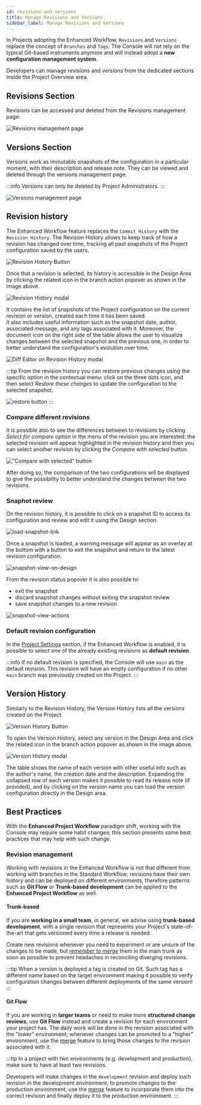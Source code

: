 ```yaml
---
id: revisions-and-versions
title: Manage Revisions and Versions
sidebar_label: Manage Revisions and Versions
---
```


In Projects adopting the Enhanced Workflow, `Revisions` and `Versions` replace the concept of `Branches` and `Tags`.
The Console will not rely on the typical Git-based instruments anymore and will instead adopt a **new configuration management system**.

Developers can manage *revisions* and *versions* from the dedicated sections inside the Project Overview area.

## Revisions Section

 Revisions can be accessed and deleted from the Revisions management page:

![Revisions management page](img/revisions-overview.png)

## Versions Section

Versions work as immutable snapshots of the configuration in a particular moment, with their description and release note. They can be viewed and deleted through the versions management page:

:::info
Versions can only be deleted by Project Administrators.
:::

![Versions management page](img/versions-overview.png)

## Revision history

The Enhanced Workflow feature replaces the `Commit History` with the `Revision History`.
The Revision History allows to keep track of how a revision has changed over time, tracking all past snapshots of the Project configuration saved by the users.

<div style={{display: 'flex', justifyContent: 'center'}}>

![Revision History Button](img/revision-history-button.png)

</div>

Once that a revision is selected, its history is accessible in the Design Area by clicking the related icon in the branch action popover as shown in the image above.

![Revision History modal](img/revision-history.png)

It contains the list of snapshots of the Project configuration on the current revision or version, created each time it has been saved.  
It also includes useful information such as the snapshot date, author, associated message, and any tags associated with it.
Moreover, the document icon on the right side of the table allows the user to visualize changes between the selected snapshot and the previous one,
in order to better understand the configuration's evolution over time.

![Diff Editor on Revision History modal](img/diff-editor-on-revision-history.png)

:::tip
From the revision history you can restore previous changes using the specific option in the contextual menu:
click on the three dots icon, and then select *Restore these changes* to update the configuration to the selected snapshot.

![restore button](img/revision-history-restore-changes-button.png)
:::

### Compare different revisions

It is possible also to see the differences between to revisions by clicking *Select for compare* option in the menu of the revision you are interested:
the selected revision will appear highlighted in the revision history and then you can select another revision by clicking the *Compare with selected* button.

!["Compare with selected" button](img/compare-snapshots.png)

After doing so, the comparison of the two configurations will be displayed to give the possibility to better understand the changes between the two revisions.

### Snaphot review

On the revision history, it is possible to click on a snapshot ID to access its configuration and review and edit it using the Design section.

![load-snapshot-link](img/load-snapshot-link.png)

Once a snapshot is loaded, a warning message will appear as an overlay at the bottom with a button to exit the snapshot and return to the latest revision configuration.

![snapshot-view-on-design](img/snapshot-view-on-design.png)

From the revision status popover it is also possible to:

- exit the snapshot
- discard snapshot changes without exiting the snapshot review
- save snapshot changes to a new revision

![snapshot-view-actions](img/snapshot-view-actions.png)

### Default revision configuration

In the [Project Settings](/products/console/project-configuration/project-settings.md) section, if the Enhanced Workflow is enabled, it is possible to select one of the already existing revisions as **default revision**.

:::info
If no default revision is specified, the Console will use `main` as the default revision.
This revision will have an empty configuration if no other `main` branch was previously created on the Project.
:::

## Version History

Similarly to the Revision History, the Version History lists all the versions created on the Project.

<div style={{display: 'flex', justifyContent: 'center'}}>

![Version History Button](img/version-history-button.png)

</div>

To open the Version History, select any version in the Design Area and click the related icon in the branch action popover as shown in the image above.

![Version History modal](img/version-history-modal.png)

The table shows the name of each version with other useful info such as the author's name, the creation date and the description. Expanding the collapsed row of each version makes it possible to read its release note (if provided), and by clicking on the version name you can load the version configuration directly in the Design area.

## Best Practices

With the **Enhanced Project Workflow** paradigm shift, working with the Console may require some habit changes; this section presents some best practices that may help with such change.

### Revision management

Working with revisions in the Enhanced Workflow is not that different from working with branches in the Standard Workflow; revisions have their own history and can be deployed on different environments, therefore patterns such as **Git Flow** or **Trunk-based development** can be applied to the **Enhanced Project Workflow** as well.

#### Trunk-based

If you are **working in a small team**, in general, we advise using **trunk-based development**, with a single revision that represents your Project's state-of-the-art that gets versioned every time a release is needed.

Create new revisions whenever you need to experiment or are unsure of the changes to be made, but [*remember to merge*](/products/console/api-console/api-design/merge_collaboration.md#how-to-perform-a-merge-of-configurations) them in the main trunk as soon as possible to prevent headaches in reconciling diverging revisions.

:::tip
When a version is deployed a tag is created on Git. Such tag has a different name based on the target environment making it possible to verify configuration changes between different deployments of the same version!
:::

#### Git Flow

If you are working in **larger teams** or need to make more **structured change reviews**, use **Git Flow** instead and create a revision for each environment your project has. The daily work will be done in the revision associated with the "lower" environment;
whenever changes can be promoted to a "higher" environment, use the [merge](/products/console/api-console/api-design/merge_collaboration.md#how-to-perform-a-merge-of-configurations) feature to bring those changes to the revision associated with it.

:::tip
In a project with two environments (e.g. development and production), make sure to have at least two revisions.

Developers will make changes in the `development` revision and deploy such revision in the development environment; to promote changes to the production environment, use the [merge](/products/console/api-console/api-design/merge_collaboration.md#how-to-perform-a-merge-of-configurations) feature to incorporate them into the correct revision and finally deploy it to the production environment.
:::
